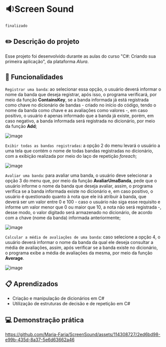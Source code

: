 # 🔉Screen Sound
`finalizado`

## ✏️ Descrição do projeto
Esse projeto foi desenvolvido durante as aulas do curso "C#: Criando sua primeira aplicação", da plataforma _Alura_.

## 🔨 Funcionalidades
`Registrar uma banda`: ao selecionar essa opção, o usuário deverá informar o nome da banda que deseja registrar, após isso, o programa verificará, por meio da função **ContainsKey**, se a banda informada já está registrada como chave no dicionário de bandas - criado no início do código, tendo o nome da banda como chave e as avaliações como valores -, em caso positivo, o usuário é apenas informado que a banda já existe, porém, em caso negativo, a banda informada será registrada no dicionário, por meio da função **Add**;

  ![image](https://github.com/Maria-Faria/ScreenSound/assets/114308727/d9d7f14b-3209-406a-aa9e-920e62d84b0b)

`Exibir todas as bandas registradas`: a opção 2 do menu levará o usuário a uma tela que contém o nome de todas bandas registradas no dicionário, com a exibição realizada por meio do laço de repetição _foreach_;
  
  ![image](https://github.com/Maria-Faria/ScreenSound/assets/114308727/5361a641-9052-4ed2-bcd1-13fee30a0802)

`Avaliar uma banda`: para avaliar uma banda, o usuário deve selecionar a opção 3 do menu que, por meio da função **AvaliarUmaBanda**, pede que o usuário informe o nome da banda que deseja avaliar, assim, o programa verifica se a banda informada existe no dicionário e, em caso positivo, o usuário é questionado quanto à nota que ele irá atribuir à banda, que deverá ser um valor entre 0 e 100 - caso o usuário não siga esse requisito e informe um valor menor que 0 ou maior que 10, a nota não será registrada -, desse modo, o valor digitado será armazenado no dicionário, de acordo com a chave (nome da banda) informada anteriormente; 

  ![image](https://github.com/Maria-Faria/ScreenSound/assets/114308727/8b8b187a-d68c-43dc-a5ec-5d4813c1d68a)

`Calcular a média de avaliações de uma banda`: caso selecione a opção 4, o usuário deverá informar o nome da banda da qual ele deseja consultar a média de avaliações, assim, após verificar se a banda existe no dicionário, o programa exibe a média de avaliações da mesma, por meio da função **Average**.

  ![image](https://github.com/Maria-Faria/ScreenSound/assets/114308727/8f6572e0-e475-4adb-8865-371473e531c7)

## 📋 Aprendizados
- Criação e manipulação de dicionários em C#
- Utilização de estruturas de decisão e de repetição em C#

## 💻 Demonstração prática
https://github.com/Maria-Faria/ScreenSound/assets/114308727/2ed6bd98-e99b-435d-8a37-5e6d63662a46


